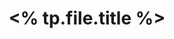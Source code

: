 ---
tags:
aliases: 
created: <% tp.date.now("YYYY-MM-DD") %>
title: <% tp.file.title %>
note-type: COMMON
completed: false
---